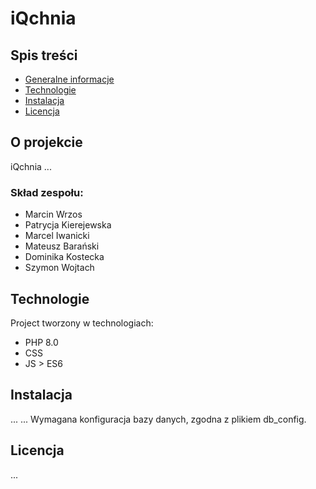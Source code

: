 # iQchnia

## Spis treści
* [Generalne informacje](#O-projekcie)
* [Technologie](#technologie)
* [Instalacja](#Instalacja)
* [Licencja](#Licencja)

## O projekcie
iQchnia ...
### Skład zespołu:
* Marcin Wrzos
* Patrycja Kierejewska
* Marcel Iwanicki
* Mateusz Barański
* Dominika Kostecka
* Szymon Wojtach

## Technologie
Project tworzony w technologiach:
* PHP 8.0
* CSS
* JS > ES6

## Instalacja
...
...
Wymagana konfiguracja bazy danych, zgodna z plikiem db_config.

## Licencja
...
